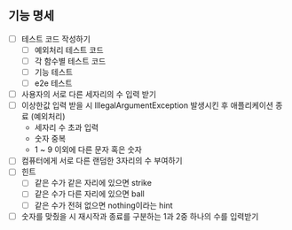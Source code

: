 ## 기능 명세 

- [ ]  테스트 코드 작성하기
    - [ ]  예외처리 테스트 코드
    - [ ]  각 함수별 테스트 코드
    - [ ]  기능 테스트
    - [ ]  e2e 테스트
- [ ]  사용자의 서로 다른 세자리의 수 입력 받기
- [ ]  이상한값 입력 받을 시 IllegalArgumentException 발생시킨 후 애플리케이션 종료 (예외처리)
    - 세자리 수 초과 입력
    - 숫자 중복
    - 1 ~ 9 이외에 다른 문자 혹은 숫자
- [ ]  컴퓨터에게 서로 다른 랜덤한 3자리의 수 부여하기
- [ ]  힌트
    - [ ]  같은 수가 같은 자리에 있으면 strike
    - [ ]  같은 수가 다른 자리에 있으면 ball
    - [ ]  같은 수가 전혀 없으면 nothing이라는 hint
- [ ]  숫자를 맞췄을 시 재시작과 종료를 구분하는 1과 2중 하나의 수를 입력받기